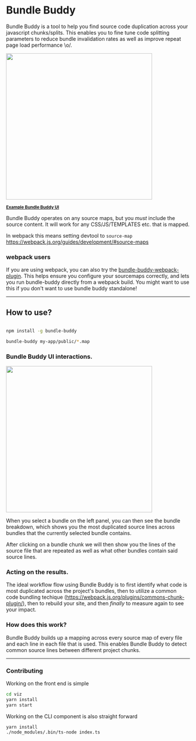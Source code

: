 Bundle Buddy
====

Bundle Buddy is a tool to help you find source code duplication across your javascript chunks/splits. This enables you to fine tune code splitting parameters to reduce bundle invalidation rates as well as improve repeat page load performance \o/.

<a href="https://bundle-buddy.firebaseapp.com"><img src="https://user-images.githubusercontent.com/883126/28001744-ed90cef4-64e3-11e7-919a-f27ced92f9b9.png" height="400px"><caption><p><small><b>Example Bundle Buddy UI</b></small></p></caption></a>


Bundle Buddy operates on any source maps, but you *must* include the source content. It will work for any CSS/JS/TEMPLATES etc. that is mapped.

In webpack this means setting devtool to `source-map`
https://webpack.js.org/guides/development/#source-maps

### webpack users
If you are using webpack, you can also try the [bundle-buddy-webpack-plugin](https://github.com/TheLarkInn/bundle-buddy-webpack-plugin). This helps ensure you configure your sourcemaps correctly, and lets you run bundle-buddy directly from a webpack build. You might want to use this if you don't want to use bundle buddy standalone!

-----

## How to use?

```bash

npm install -g bundle-buddy

bundle-buddy my-app/public/*.map
```

### Bundle Buddy UI interactions.

<img height="400px" src="https://user-images.githubusercontent.com/883126/28001816-9f045656-64e4-11e7-8439-54e7091b29ff.png">

When you select a bundle on the left panel, you can then see the bundle breakdown, which shows you the most duplicated source lines across bundles that the currently selected bundle contains.

After clicking on a bundle chunk we will then show you the lines of the source file that are repeated as well as what other bundles contain said source lines.


### Acting on the results.

The ideal workflow flow using Bundle Buddy is to first identify what code is most duplicated across the project's bundles, then to utilize a common code bundling techique (https://webpack.js.org/plugins/commons-chunk-plugin/), then to rebuild your site, and then *finally* to measure again to see your impact.

### How does this work?

Bundle Buddy builds up a mapping across every source map of every file and each line in each file that is used. This enables Bundle Buddy to detect common source lines between different project chunks.

----


### Contributing

Working on the front end is simple

```bash
cd viz
yarn install
yarn start
```

Working on the CLI component is also straight forward

```bash
yarn install
./node_modules/.bin/ts-node index.ts
```

